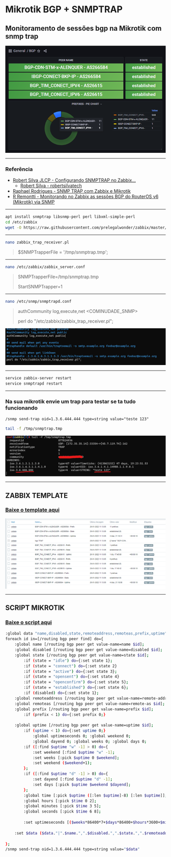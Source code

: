 # Mikrotik BGP + SNMPTRAP

## Monitoramento de sessões bgp na Mikrotik com snmp trap

![grafana](contents/img/grafana.png)

---

### Referência

* [Robert Silva JLCP - Configurando SNMPTRAP no Zabbix...](https://youtu.be/t9REGzRneGQ)
  * [Robert Silva - robertsilvatech](https://github.com/robertsilvatech)
* [Raphael Rodrigues - SNMP TRAP com Zabbix e Mikrotik](https://youtu.be/-lWz4pZxems)
* [R Remontti - Monitorando no Zabbix as sessões BGP do RouterOS v6 (Mikrotik) via SNMP](https://blog.remontti.com.br/6175)

---

```sh
apt install snmptrap libsnmp-perl perl libxml-simple-perl
cd /etc/zabbix
wget -O https://raw.githubusercontent.com/prelegalwonder/zabbix/master/misc/snmptrap/zabbix_trap_receiver.pl
```

---

```sh
nano zabbix_trap_receiver.pl
```

> $SNMPTrapperFile = '/tmp/snmptrap.tmp';

---

```sh
nano /etc/zabbix/zabbix_server.conf
```

> SNMPTrapperFile=/tmp/snmptrap.tmp
>
> StartSNMPTrapper=1

---

```sh
nano /etc/snmp/snmptrapd.conf
```

> authCommunity log,execute,net <COMINUDADE_SNMP>
>
> perl do "/etc/zabbix/zabbix_trap_receiver.pl";

![-](/contents/img/snmptrapconfig.png)

---

```sh
service zabbix-server restart
service snmptrapd restart
```

---

### Na sua mikrotik envie um trap para testar se ta tudo funcionando

```rsc
/snmp send-trap oid=1.3.6.444.444 type=string value="teste 123"
```

```sh
tail -f /tmp/snmptrap.tmp
```

![-](/contents/img/tail.png)

---

## ZABBIX TEMPLATE

### [Baixe o template aqui](/contents/MIkrotik%20BGP%20-%20SNMPTRAP.yaml)

![-](/contents/img/values.png)

---

## SCRIPT MIKROTIK

### [Baixe o script aqui](/contents/script_mikrotic.rsc)

```sh
:global data "name,disabled,state,remoteaddress,remoteas,prefix,uptime";
foreach id in=[/routing bgp peer find] do={
    :global name [/routing bgp peer get value-name=name $id];
    :global disabled [/routing bgp peer get value-name=disabled $id];
    :global state [/routing bgp peer get value-name=state $id];
        :if (state = "idle") do={:set state 1};
        :if (state = "connect") do={:set state 2}
        :if (state = "active") do={:set state 3}; 
        :if (state = "opensent") do={:set state 4}
        :if (state = "openconfirm") do={:set state 5}; 
        :if (state = "established") do={:set state 6};
        :if (disabled) do={:set state 1};
    :global remoteaddress [/routing bgp peer get value-name=remote-address $id];
    :global remoteas [/routing bgp peer get value-name=remote-as $id];
    :global prefix [/routing bgp peer get value-name=prefix $id];
        :if (prefix < 1) do={:set prefix 0;}

    :global uptime [/routing bgp peer get value-name=uptime $id];
        :if (uptime < 1) do={:set uptime 0;}
            :global uptimeseconds 0; :global weekend 0; 
            :global dayend 0; :global weeks 0; :global days 0;
        :if ([:find $uptime "w" -1] > 0) do={
            :set weekend [:find $uptime "w" -1];
            :set weeks [:pick $uptime 0 $weekend];
            :set weekend ($weekend+1);
        };
        :if ([:find $uptime "d" -1] > 0) do={
            :set dayend [:find $uptime "d" -1];
            :set days [:pick $uptime $weekend $dayend];
        };
        :global time [:pick $uptime ([:len $uptime]-8) [:len $uptime]];
        :global hours [:pick $time 0 2];
        :global minutes [:pick $time 3 5];
        :global seconds [:pick $time 6 8];

        :set uptimeseconds [($weeks*86400*7+$days*86400+$hours*3600+$minutes*60+$seconds)];

    :set $data ($data."|".$name.",".$disabled.",".$state.",".$remoteaddress.",".$remoteas.",".$prefix.",".$uptimeseconds);

};
/snmp send-trap oid=1.3.6.444.444 type=string value="$data"
```
